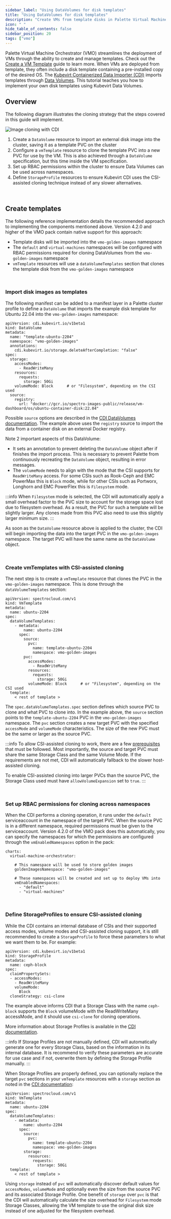 ```yaml
---
sidebar_label: "Using DataVolumes for disk templates"
title: "Using DataVolumes for disk templates"
description: "Create VMs from template disks in Palette Virtual Machine Orchestrator"
icon: " "
hide_table_of_contents: false
sidebar_position: 20
tags: ["vmo"]
---
```




Palette Virtual Machine Orchestrator (VMO) streamlines the deployment of VMs through the ability to create and manage templates. Check out the [Create a VM Template](./create-vm-template.md) guide to learn more. When VMs are deployed from template, they often include a disk template containing a pre-installed copy of the desired OS. The [Kubevirt Containerized Data Importer (CDI)](https://github.com/kubevirt/containerized-data-importer/tree/main) imports templates through [Data Volumes](https://github.com/kubevirt/containerized-data-importer/blob/main/doc/datavolumes.md). This tutorial teaches you how to implement your own disk templates using Kubevirt Data Volumes.


## Overview

The following diagram illustrates the cloning strategy that the steps covered in this guide will implement.

![Image cloning with CDI](/cdi-disk-clone.png)
1. Create a `DataVolume` resource to import an external disk image into the cluster, saving it as a template PVC on the cluster
2. Configure a `vmTemplate` resource to clone the template PVC into a new PVC for use by the VM. This is also achieved through a `DataVolume` specification, but this time inside the VM specification.
3. Set up RBAC permissions within the cluster to ensure Data Volumes can be used across namespaces.
4. Define `StorageProfile` resources to ensure Kubevirt CDI uses the CSI-assisted cloning technique instead of any slower alternatives.

<br />

## Create templates

The following reference implementation details the recommended approach to implementing the components mentioned above. Version 4.2.0 and higher of the VMO pack contain native support for this approach:
* Template disks will be imported into the `vmo-golden-images` namespace
* The `default` and `virtual-machines` namespaces will be configured with RBAC permissions required for cloning DataVolumes from the `vmo-golden-images` namespace
* `vmTemplate` resources will use a `dataVolumeTemplates` section that clones the template disk from the `vmo-golden-images` namespace

<br />

### Import disk images as templates

The following manifest can be added to a manifest layer in a Palette cluster profile to define a `DataVolume` that imports the example disk template for Ubuntu 22.04 into the `vmo-golden-images` namespace:

```
apiVersion: cdi.kubevirt.io/v1beta1
kind: DataVolume
metadata:
  name: "template-ubuntu-2204"
  namespace: "vmo-golden-images"
  annotations:
    cdi.kubevirt.io/storage.deleteAfterCompletion: "false"
spec:
  storage:
    accessModes:
      - ReadWriteMany
    resources:
      requests:
        storage: 50Gi
    volumeMode: Block      # or "Filesystem", depending on the CSI used
  source:
    registry:
      url: "docker://gcr.io/spectro-images-public/release/vm-dashboard/os/ubuntu-container-disk:22.04"
```

Possible `source` options are described in the [CDI DataVolumes documentation](https://github.com/kubevirt/containerized-data-importer/blob/main/doc/datavolumes.md#source). The example above uses the `registry` source to import the data from a container disk on an external Docker registry.

Note 2 important aspects of this DataVolume:
* It sets an annotation to prevent deleting the `DataVolume` object after if finishes the import process. This is necessary to prevent Palette from continuously recreating the `DataVolume` object, resulting in error messages.
* The `volumeMode` needs to align with the mode that the CSI supports for `ReadWriteMany` access. For some CSIs such as Rook-Ceph and EMC PowerMax this is `Block` mode, while for other CSIs such as Portworx, Longhorn and EMC PowerFlex this is `Filesystem` mode.

:::info
When `Filesystem` mode is selected, the CDI will automatically apply a small overhead factor to the PVC size to account for the storage space lost due to filesystem overhead. As a result, the PVC for such a template will be slightly larger. Any clones made from this PVC also need to use this slightly larger minimum size.
:::

As soon as the `DataVolume` resource above is applied to the cluster, the CDI will begin importing the data into the target PVC in the `vmo-golden-images` namespace. The target PVC will have the same name as the `DataVolume` object.

<br />

### Create vmTemplates with CSI-assisted cloning

The next step is to create a `vmTemplate` resource that clones the PVC in the `vmo-golden-images` namespace. This is done through the `dataVolumeTemplates` section:

```
apiVersion: spectrocloud.com/v1
kind: VmTemplate
metadata:
  name: ubuntu-2204
spec:
  dataVolumeTemplates:
    - metadata:
        name: ubuntu-2204
      spec:
        source:
          pvc: 
            name: template-ubuntu-2204
            namespace: vmo-golden-images
        pvc:
          accessModes:
            - ReadWriteMany
          resources:
            requests:
              storage: 50Gi
          volumeMode: Block      # or "Filesystem", depending on the CSI used
  template:
    < rest of template >
```

The `spec.dataVolumeTemplates.spec` section defines which source PVC to clone and what PVC to clone into. In the example above, the `source` section points to the `template-ubuntu-2204` PVC in the `vmo-golden-images` namespace. The `pvc` section creates a new target PVC with the specified `accessMode` and `volumeMode` characteristics. The size of the new PVC must be the same or larger as the source PVC.

:::info
To allow CSI-assisted cloning to work, there are a few [prerequisites](https://github.com/kubevirt/containerized-data-importer/blob/main/doc/csi-cloning.md#prerequisites) that must be followed. Most importantly, the source and target PVC must share the same Storage Class and the same Volume Mode. If the requirements are not met, CDI will automatically fallback to the slower host-assisted cloning.

To enable CSI-assisted cloning into larger PVCs than the source PVC, the Storage Class used must have `allowVolumeExpansion` set to `true`.
:::

<br />

### Set up RBAC permissions for cloning across namespaces

When the CDI performs a cloning operation, it runs under the `default` serviceaccount in the namespace of the target PVC. When the source PVC is in a different namespace, required permissions must be given to the serviceaccount. Version 4.2.0 of the VMO pack does this automatically, you can specify the namespaces for which the permissions are configured through the `vmEnabledNamespaces` option in the pack:

```
charts:
  virtual-machine-orchestrator:

    # This namespace will be used to store golden images
    goldenImagesNamespace: "vmo-golden-images"

    # These namespaces will be created and set up to deploy VMs into
    vmEnabledNamespaces:
      - "default"
      - "virtual-machines"
```

<br />

### Define StorageProfiles to ensure CSI-assisted cloning

While the CDI contains an internal database of CSIs and their supported access modes, volume modes and CSI-assisted cloning support, it is still recommended to create a `StorageProfile` to force these parameters to what we want them to be. For example:

```
apiVersion: cdi.kubevirt.io/v1beta1
kind: StorageProfile
metadata:
  name: ceph-block
spec:
  claimPropertySets: 
  - accessModes:
    - ReadWriteMany
    volumeMode: 
      Block
  cloneStrategy: csi-clone
```

The example above informs CDI that a Storage Class with the name `ceph-block` supports the `Block` volumeMode with the ReadWriteMany accessMode, and it should use `csi-clone` for cloning operations.

More information about Storage Profiles is available in the [CDI documentation](https://github.com/kubevirt/containerized-data-importer/blob/main/doc/storageprofile.md).

:::info
If Storage Profiles are not manually defined, CDI will automatically generate one for every Storage Class, based on the information in its internal database. It is recommend to verify these parameters are accurate for use case and if not, overwrite them by defining the Storage Profile manually.
:::

When Storage Profiles are properly defined, you can optionally replace the target `pvc` sections in your `vmTemplate` resources with a `storage` section as noted in the [CDI documentation](https://github.com/kubevirt/containerized-data-importer/blob/main/doc/datavolumes.md#storage):

```
apiVersion: spectrocloud.com/v1
kind: VmTemplate
metadata:
  name: ubuntu-2204
spec:
  dataVolumeTemplates:
    - metadata:
        name: ubuntu-2204
      spec:
        source:
          pvc: 
            name: template-ubuntu-2204
            namespace: vmo-golden-images
        storage:
          resources:
            requests:
              storage: 50Gi
  template:
    < rest of template >
```

Using `storage` instead of `pvc` will automatically discover default values for `accessModes`, `volumeMode` and optionally even the size from the source PVC and its associated Storage Profile. One benefit of `storage` over `pvc` is that the CDI will automatically calculate the size overhead for `Filesystem` mode Storage Classes, allowing the VM template to use the original disk size instead of one adjusted for the filesystem overhead.
